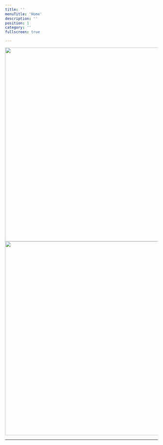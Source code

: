 ```yaml
---
title: ''
menuTitle: 'Home'
description: ''
position: 1
category: ''
fullscreen: true

---
```


<img src="/kawadocs_bg2-white2.png" class="light-img" width="1280" height="640" alt=""/>
<img src="/kawadocs_bg2.png" class="dark-img" width="1280" height="640" alt=""/>

---
